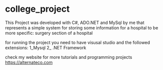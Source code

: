 # college_project
This Project was developed with C#, ADO.NET and MySql by me that represents a simple system for storing some information for a hospital to be more specific: surgery section of a hospital

for running the project you need to have visusal studio and the followed extensions:
1_Mysql
2_ .NET Framework


check my website for more tutorials and programming projects https://alternateco.com
